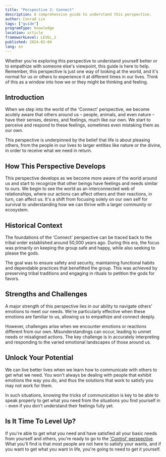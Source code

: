 ```yaml
---
title: "Perspective 2: Connect"
description: A comprehensive guide to understand this perspective.
author: Conrad Lin
tags: ["guide"]
programType: knowledge
location: article
frameworkLevel: LEVEL_2
published: 2024-02-04
lang: en
---
```


<InfoBanner shouldCenter emoji=":bulb:">
  Whether you're exploring this perspective to understand yourself better or to empathize with someone else's viewpoint, this guide is here to help. Remember, this perspective is just one way of looking at the world, and it's normal for us or others to experience it at different times in our lives. Think of this as a window into how we or they might be thinking and feeling.
</InfoBanner>

## Introduction

When we step into the world of the 'Connect' perspective, we become acutely aware that others around us – people, animals, and even nature – have their senses, desires, and feelings, much like our own. We start to perceive and respond to these feelings, sometimes even mistaking them as our own. 

This perspective is underpinned by the belief that life is about pleasing others, from the people in our lives to larger entities like nature or the divine, in order to receive what we need in return.

## How This Perspective Develops

This perspective develops as we become more aware of the world around us and start to recognize that other beings have feelings and needs similar to ours. We begin to see the world as an interconnected web of relationships, where our actions can affect others and their reactions, in turn, can affect us. It's a shift from focusing solely on our own self for survival to understanding how we can thrive with a larger community or ecosystem.

## Historical Context

The foundations of the 'Connect' perspective can be traced back to the tribal order established around 50,000 years ago. During this era, the focus was primarily on keeping the group safe and happy, while also seeking to please the gods.

The goal was to ensure safety and security, maintaining functional habits and dependable practices that benefitted the group. This was achieved by preserving tribal traditions and engaging in rituals to petition the gods for favors.

## Strengths and Challenges

A major strength of this perspective lies in our ability to navigate others' emotions to meet our needs. We're particularly effective when these emotions are familiar to us, allowing us to empathize and connect deeply.

However, challenges arise when we encounter emotions or reactions different from our own. Misunderstandings can occur, leading to unmet needs or misaligned actions. The key challenge is in accurately interpreting and responding to the varied emotional landscapes of those around us.

## Unlock Your Potential

We can live better lives when we learn how to communicate with others to get what we need. You won't always be dealing with people that exhibit emotions the way you do, and thus the solutions that work to satisfy you may not work for them.

In such situations, knowing the tricks of communication is key to be able to speak properly to get what you need from the situations you find yourself in - even if you don't understand their feelings fully yet.

## Is It Time To Level Up?

If you're able to get what you need and have satisfied all your basic needs from yourself and others, you're ready to go to the ['Control' perspective](/unlock-your-potential/programs/guide-3). What you'll find is that most people are not here to satisfy your wants, and if you want to get what you want in life, you're going to need to get it yourself.